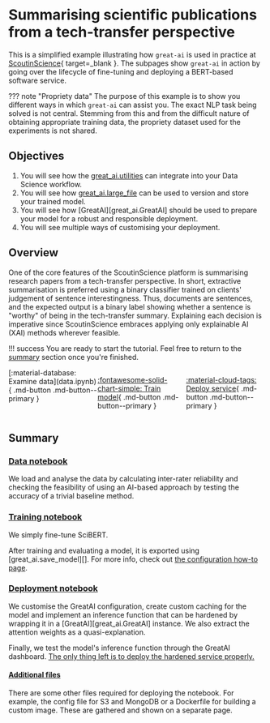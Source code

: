# Summarising scientific publications from a tech-transfer perspective

This is a simplified example illustrating how `great-ai` is used in practice at [ScoutinScience](https://www.scoutinscience.com/){ target=_blank }. The subpages show `great-ai` in action by going over the lifecycle of fine-tuning and deploying a BERT-based software service.

??? note "Propriety data"
    The purpose of this example is to show you different ways in which `great-ai` can assist you. The exact NLP task being solved is not central. Stemming from this and from the difficult nature of obtaining appropriate training data, the propriety dataset used for the experiments is not shared.

## Objectives

1. You will see how the [great_ai.utilities](/reference/utilities) can integrate into your Data Science workflow.
2. You will see how [great_ai.large_file](/reference/large-file) can be used to version and store your trained model.
3. You will see how [GreatAI][great_ai.GreatAI] should be used to prepare your model for a robust and responsible deployment.
4. You will see multiple ways of customising your deployment.

## Overview

One of the core features of the ScoutinScience platform is summarising research papers from a tech-transfer perspective. In short, extractive summarisation is preferred using a binary classifier trained on clients' judgement of sentence interestingness. Thus, documents are sentences, and the expected output is a binary label showing whether a sentence is "worthy" of being in the tech-transfer summary. Explaining each decision is imperative since ScoutinScience embraces applying only explainable AI (XAI) methods wherever feasible.

!!! success
    You are ready to start the tutorial. Feel free to return to the [summary](#summary) section once you're finished.

<div style="display: flex; justify-content: space-evenly;" markdown>
[:material-database: Examine data](data.ipynb){ .md-button .md-button--primary }

[:fontawesome-solid-chart-simple: Train model](train.ipynb){ .md-button .md-button--primary }

[:material-cloud-tags: Deploy service](deploy.ipynb){ .md-button .md-button--primary }
</div>

## Summary

### [Data notebook](data.ipynb)

We load and analyse the data by calculating inter-rater reliability and checking the feasibility of using an AI-based approach by testing the accuracy of a trivial baseline method.

### [Training notebook](train.ipynb)

We simply fine-tune SciBERT.

After training and evaluating a model, it is exported using [great_ai.save_model][]. For more info, check out [the configuration how-to page](/how-to-guides/configure-service).

### [Deployment notebook](deploy.ipynb)

We customise the GreatAI configuration, create custom caching for the model and implement an inference function that can be hardened by wrapping it in a [GreatAI][great_ai.GreatAI] instance. We also extract the attention weights as a quasi-explanation.

Finally, we test the model's inference function through the GreatAI dashboard. [The only thing left is to deploy the hardened service properly.](/how-to-guides/use-service)

#### [Additional files](additional-files.md)

There are some other files required for deploying the notebook. For example, the config file for S3 and MongoDB or a Dockerfile for building a custom image. These are gathered and shown on a separate page.
